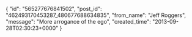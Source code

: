  {
   "id": "565277676841502",
   "post_id": "462493170453287_480677688634835",
   "from_name": "Jeff Roggers",
   "message": "More arrogance of the ego",
   "created_time": "2013-09-28T02:30:23+0000"
 }
